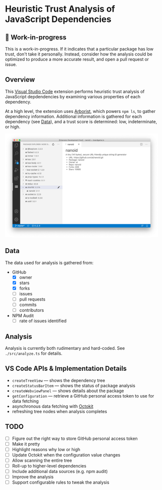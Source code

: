# Heuristic Trust Analysis of JavaScript Dependencies

## 🔧 Work-in-progress

This is a work-in-progress. If it indicates that a particular package has low trust, don't take it personally. Instead, consider how the analysis could be optimized to produce a more accurate result, and open a pull request or issue.

## Overview

This [Visual Studio Code](https://code.visualstudio.com/) extension performs heuristic trust analysis of JavaScript depdendencies by examining various
properties of each dependency.

At a high level, the extension uses [Arborist](https://github.com/npm/arborist), which powers `npm ls`, to gather dependency information. Additional information is gathered for each dependency (see [Data](#data)), and a trust score is determined: low, indeterminate, or high.

![Screenshot](.github/screenshot.png?raw=true "Extension Screenshot")

## Data

The data used for analysis is gathered from:

- GitHub
  - [x] owner
  - [x] stars
  - [x] forks
  - [ ] issues
  - [ ] pull requests
  - [ ] commits
  - [ ] contributors
- NPM Audit
  - [ ] rate of issues identified

## Analysis

Analysis is currently both rudimentary and hard-coded. See `./src/analyze.ts` for details.

## VS Code APIs & Implementation Details

- `createTreeView` — shows the dependency tree
- `createStatusBarItem` — shows the status of package analysis
- `createWebviewPanel` — shows details about the package
- `getConfiguration` — retrieve a GitHub personal access token to use for data fetching
- asynchronous data fetching with [Octokit](https://github.com/octokit/rest.js)
- refreshing tree nodes when analysis completes

## TODO

- [ ] Figure out the right way to store GitHub personal access token
- [ ] Make it pretty
- [ ] Highlight reasons why low or high
- [ ] Update Octokit when the configuration value changes
- [ ] Allow scanning the entire tree
- [ ] Roll-up to higher-level dependencies
- [ ] Include additional data sources (e.g. npm audit)
- [ ] Improve the analysis
- [ ] Support configurable rules to tweak the analysis
